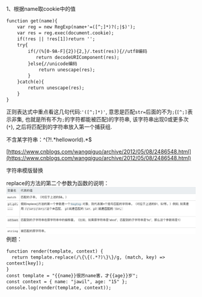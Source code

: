 1、根据name取cookie中的值

```
function get(name){
    var reg = new RegExp(name+'=([^;]*)?(;|$)');
    var res = reg.exec(document.cookie);
    if(!res || !res[1])return '';
    try{
        if(/(%[0-9A-F]{2}){2,}/.test(res)){//utf8编码
           return decodeURIComponent(res);
        }else{//unicode编码
            return unescape(res);
        }            
    }catch(e){
        return unescape(res);
    }
}
```

正则表达式中重点看这几句代码:`'([^;]*)'`, 意思是匹配`str=`后面的不为`;`\(`[^;]`表示非集, 也就是所有不为`;`的字符都能被匹配\)的字符串, 该字符串出现0或更多次\(`*`\), 之后将匹配到的字符串放入第一个捕获组.

不含某字符串：^\(?!.\*helloworld\).\*$

[https://www.cnblogs.com/wangqiguo/archive/2012/05/08/2486548.html](https://www.cnblogs.com/wangqiguo/archive/2012/05/08/2486548.html)

字符串模版替换

replace的方法的第二个参数为函数的说明：![](/assets/replace.png)例题：

```
function render(template, context) {
  return template.replace(/\{\{(.*?)\}\}/g, (match, key) => context[key]);
}
const template = "{{name}}很厉name害，才{{age}}岁";
const context = { name: "jawil", age: "15" };
console.log(render(template, context));
```



